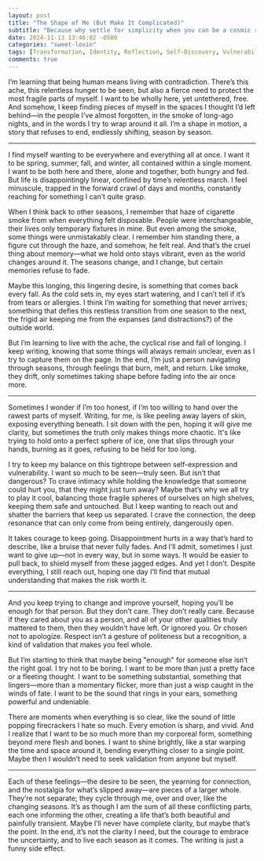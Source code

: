```yaml
---
layout: post
title: "The Shape of Me (But Make It Complicated)"
subtitle: "Because why settle for simplicity when you can be a cosmic riddle?"
date: 2024-11-13 13:46:02 -0500
categories: "sweet-lovin"
tags: [Transformation, Identity, Reflection, Self-Discovery, Vulnerability, Introspection, Existentialism, Personal Growth, Emotional Clarity]
comments: true
---
```


I’m learning that being human means living with contradiction. There’s this ache, this relentless hunger to be seen, but also a fierce need to protect the most fragile parts of myself. I want to be wholly here, yet untethered, free. And somehow, I keep finding pieces of myself in the spaces I thought I’d left behind—in the people I’ve almost forgotten, in the smoke of long-ago nights, and in the words I try to wrap around it all. I’m a shape in motion, a story that refuses to end, endlessly shifting, season by season.<!-- more -->

* * *

I find myself wanting to be everywhere and everything all at once. I want it to be spring, summer, fall, and winter, all contained within a single moment. I want to be both here and there, alone and together, both hungry and fed. But life is disappointingly linear, confined by time’s relentless march. I feel minuscule, trapped in the forward crawl of days and months, constantly reaching for something I can’t quite grasp.

When I think back to other seasons, I remember that haze of cigarette smoke from when everything felt disposable. People were interchangeable, their lives only temporary fixtures in mine. But even among the smoke, some things were unmistakably clear. I remember him standing there, a figure cut through the haze, and somehow, he felt real. And that’s the cruel thing about memory—what we hold onto stays vibrant, even as the world changes around it. The seasons change, and I change, but certain memories refuse to fade.

Maybe this longing, this lingering desire, is something that comes back every fall. As the cold sets in, my eyes start watering, and I can’t tell if it’s from tears or allergies. I think I’m waiting for something that never arrives; something that defies this restless transition from one season to the next, the frigid air keeping me from the expanses (and distractions?) of the outside world.

But I’m learning to live with the ache, the cyclical rise and fall of longing. I keep writing, knowing that some things will always remain unclear, even as I try to capture them on the page. In the end, I’m just a person navigating through seasons, through feelings that burn, melt, and return. Like smoke, they drift, only sometimes taking shape before fading into the air once more.

* * *

Sometimes I wonder if I’m too honest, if I’m too willing to hand over the rawest parts of myself. Writing, for me, is like peeling away layers of skin, exposing everything beneath. I sit down with the pen, hoping it will give me clarity, but sometimes the truth only makes things more chaotic. It's like trying to hold onto a perfect sphere of ice, one that slips through your hands, burning as it goes, refusing to be held for too long.

I try to keep my balance on this tightrope between self-expression and vulnerability. I want so much to be seen—truly seen. But isn’t that dangerous? To crave intimacy while holding the knowledge that someone could hurt you, that they might just turn away? Maybe that’s why we all try to play it cool, balancing those fragile spheres of ourselves on high shelves, keeping them safe and untouched. But I keep wanting to reach out and shatter the barriers that keep us separated. I crave the connection, the deep resonance that can only come from being entirely, dangerously open.

It takes courage to keep going. Disappointment hurts in a way that’s hard to describe, like a bruise that never fully fades. And I’ll admit, sometimes I just want to give up—not in every way, but in some ways. It would be easier to pull back, to shield myself from these jagged edges. And yet I don’t. Despite everything, I still reach out, hoping one day I’ll find that mutual understanding that makes the risk worth it.

* * *

And you keep trying to change and improve yourself, hoping you’ll be enough for that person. But they don’t care. They don’t really care. Because if they cared about you as a person, and all of your other qualities truly mattered to them, then they wouldn’t have left. Or ignored you. Or chosen not to apologize. Respect isn’t a gesture of politeness but a recognition, a kind of validation that makes you feel whole.

But I’m starting to think that maybe being "enough" for someone else isn’t the right goal. I try not to be boring. I want to be more than just a pretty face or a fleeting thought. I want to be something substantial, something that lingers—more than a momentary flicker, more than just a wisp caught in the winds of fate. I want to be the sound that rings in your ears, something powerful and undeniable.

There are moments when everything is so clear, like the sound of little popping firecrackers I hate so much. Every emotion is sharp, and vivid. And I realize that I want to be so much more than my corporeal form, something beyond mere flesh and bones. I want to shine brightly, like a star warping the time and space around it, bending everything closer to a single point. Maybe then I wouldn’t need to seek validation from anyone but myself.

* * *

Each of these feelings—the desire to be seen, the yearning for connection, and the nostalgia for what’s slipped away—are pieces of a larger whole. They’re not separate; they cycle through me, over and over, like the changing seasons. It’s as though I am the sum of all these conflicting parts, each one informing the other, creating a life that’s both beautiful and painfully transient. Maybe I’ll never have complete clarity, but maybe that’s the point. In the end, it’s not the clarity I need, but the courage to embrace the uncertainty, and to live each season as it comes. The writing is just a funny side effect.
